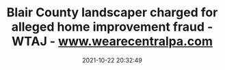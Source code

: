 ---
"title": "Blair County landscaper charged for alleged home improvement fraud - WTAJ - www.wearecentralpa.com"
"date": "2021-10-22 20:32:49"
"feed_name": "GOOGLENEWSCONSTRUCTION"
"feed_website": "https://news.google.com/search?q=construction%2Bincident&hl=en-US&gl=US&ceid=US:en"
"feed_rss": "https://news.google.com/rss/search?q=construction%2Bincident&hl=en-US&gl=US&ceid=US:en"
"link": "https://www.wearecentralpa.com/news/local-news/blair-county-landscaper-charged-for-alleged-home-improvement-fraud/"
"source": "{'href': 'https://www.wearecentralpa.com', 'title': 'WTAJ - www.wearecentralpa.com'}"
"file": "_posts/2021-1-1-d4d86783a31a2eb01f04690c4c3201f6549ce3d9.md"
"accident": "0"
"drilling": "1"
"dead": "0"
"injured": "0"
"arrested": "0"
"place": "unknown place"
"where": "unknown site"
"causes": "unknown"
"place_uri": "unknown place"
---